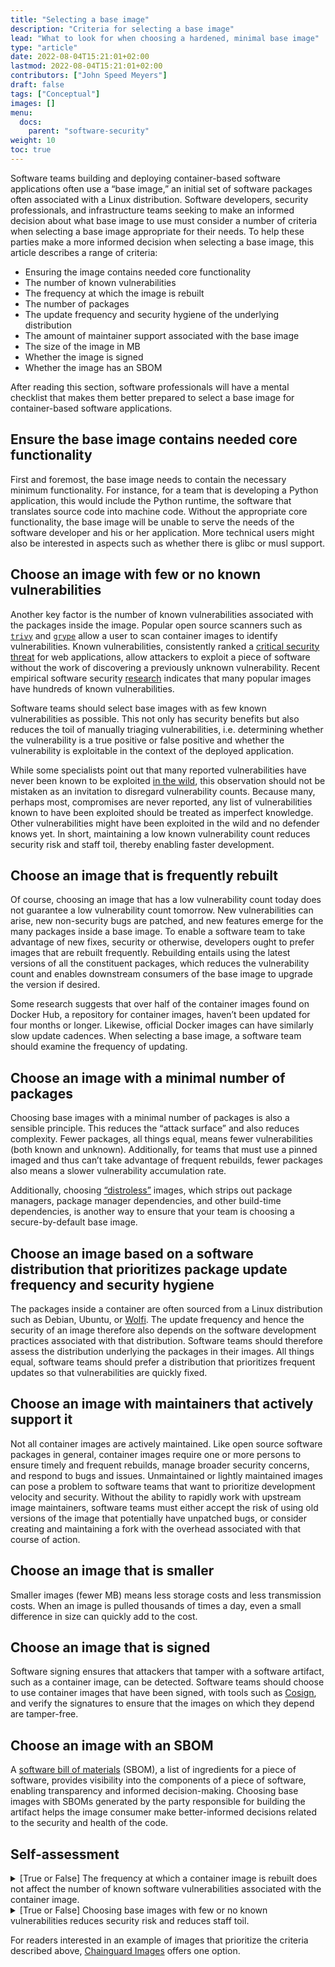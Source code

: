 ```yaml
---
title: "Selecting a base image"
description: "Criteria for selecting a base image"
lead: "What to look for when choosing a hardened, minimal base image"
type: "article"
date: 2022-08-04T15:21:01+02:00
lastmod: 2022-08-04T15:21:01+02:00
contributors: ["John Speed Meyers"]
draft: false
tags: ["Conceptual"]
images: []
menu:
  docs:
    parent: "software-security"
weight: 10
toc: true
---
```


Software teams building and deploying container-based software applications often use a “base image,” an initial set of software packages often associated with a Linux distribution. Software developers, security professionals, and infrastructure teams seeking to make an informed decision about what base image to use must consider a number of criteria when selecting a base image appropriate for their needs. To help these parties make a more informed decision when selecting a base image, this article describes a range of criteria:

- Ensuring the image contains needed core functionality
- The number of known vulnerabilities
- The frequency at which the image is rebuilt
- The number of packages
- The update frequency and security hygiene of the underlying distribution
- The amount of maintainer support associated with the base image
- The size of the image in MB
- Whether the image is signed
- Whether the image has an SBOM

After reading this section, software professionals will have a mental checklist that makes them better prepared to select a base image for container-based software applications.

## Ensure the base image contains needed core functionality

First and foremost, the base image needs to contain the necessary minimum functionality. For instance, for a team that is developing a Python application, this would include the Python runtime, the software that translates source code into machine code. Without the appropriate core functionality, the base image will be unable to serve the needs of the software developer and his or her application. More technical users might also be interested in aspects such as whether there is glibc or musl support.

## Choose an image with few or no known vulnerabilities

Another key factor is the number of known vulnerabilities associated with the packages inside the image. Popular open source scanners such as [`trivy`](https://github.com/aquasecurity/trivy) and [`grype`](https://github.com/anchore/grype) allow a user to scan container images to identify vulnerabilities. Known vulnerabilities, consistently ranked a [critical security threat](https://owasp.org/www-project-top-ten/) for web applications, allow attackers to exploit a piece of software without the work of discovering a previously unknown vulnerability. Recent empirical software security [research](https://decan.lexpage.net/files/EMSE-2021.pdf) indicates that many popular images have hundreds of known vulnerabilities.

Software teams should select base images with as few known vulnerabilities as possible. This not only has security benefits but also reduces the toil of manually triaging vulnerabilities, i.e. determining whether the vulnerability is a true positive or false positive and whether the vulnerability is exploitable in the context of the deployed application.

While some specialists point out that many reported vulnerabilities have never been known to be exploited [in the wild](https://www.cisa.gov/known-exploited-vulnerabilities), this observation should not be mistaken as an invitation to disregard vulnerability counts. Because many, perhaps most, compromises are never reported, any list of vulnerabilities known to have been exploited should be treated as imperfect knowledge. Other vulnerabilities might have been exploited in the wild and no defender knows yet. In short, maintaining a low known vulnerability count reduces security risk and staff toil, thereby enabling faster development.

## Choose an image that is frequently rebuilt

Of course, choosing an image that has a low vulnerability count today does not guarantee a low vulnerability count tomorrow. New vulnerabilities can arise, new non-security bugs are patched, and new features emerge for the many packages inside a base image. To enable a software team to take advantage of new fixes, security or otherwise, developers ought to prefer images that are rebuilt frequently. Rebuilding entails using the latest versions of all the constituent packages, which reduces the vulnerability count and enables downstream consumers of the base image to upgrade the version if desired.

Some research suggests that over half of the container images found on Docker Hub, a repository for container images, haven’t been updated for four months or longer. Likewise, official Docker images can have similarly slow update cadences. When selecting a base image, a software team should examine the frequency of updating.

## Choose an image with a minimal number of packages

Choosing base images with a minimal number of packages is also a sensible principle. This reduces the “attack surface” and also reduces complexity. Fewer packages, all things equal, means fewer vulnerabilities (both known and unknown). Additionally, for teams that must use a pinned imaged and thus can’t take advantage of frequent rebuilds, fewer packages also means a slower vulnerability accumulation rate.

Additionally, choosing [“distroless”](/software-security/videos/distroless/) images, which strips out package managers, package manager dependencies, and other build-time dependencies, is another way to ensure that your team is choosing a secure-by-default base image.

## Choose an image based on a software distribution that prioritizes package update frequency and security hygiene

The packages inside a container are often sourced from a Linux distribution such as Debian, Ubuntu, or [Wolfi](/open-source/wolfi/overview/). The update frequency and hence the security of an image therefore also depends on the software development practices associated with that distribution. Software teams should therefore assess the distribution underlying the packages in their images. All things equal, software teams should prefer a distribution that prioritizes frequent updates so that vulnerabilities are quickly fixed.

## Choose an image with maintainers that actively support it

Not all container images are actively maintained. Like open source software packages in general, container images require one or more persons to ensure timely and frequent rebuilds, manage broader security concerns, and respond to bugs and issues. Unmaintained or lightly maintained images can pose a problem to software teams that want to prioritize development velocity and security. Without the ability to rapidly work with upstream image maintainers, software teams must either accept the risk of using old versions of the image that potentially have unpatched bugs, or consider creating and maintaining a fork with the overhead associated with that course of action.

## Choose an image that is smaller

Smaller images (fewer MB) means less storage costs and less transmission costs. When an image is pulled thousands of times a day, even a small difference in size can quickly add to the cost.

## Choose an image that is signed

Software signing ensures that attackers that tamper with a software artifact, such as a container image, can be detected. Software teams should choose to use container images that have been signed, with tools such as [Cosign](/open-source/sigstore/cosign/how-to-sign-a-container-with-cosign/), and verify the signatures to ensure that the images on which they depend are tamper-free.

## Choose an image with an SBOM

A [software bill of materials](/open-source/sbom/what-is-an-sbom/) (SBOM), a list of ingredients for a piece of software, provides visibility into the components of a piece of software, enabling transparency and informed decision-making. Choosing base images with SBOMs generated by the party responsible for building the artifact helps the image consumer make better-informed decisions related to the security and health of the code.

## Self-assessment

<details>
  <summary>
   [True or False] The frequency at which a container image is rebuilt does not affect the number of known software vulnerabilities associated with the container image.
  </summary>
False: Infrequently rebuilt images accumulate vulnerabilities as new vulnerabilities are discovered for the packages inside an image.
</details>

<details>
  <summary>
   [True or False] Choosing base images with few or no known vulnerabilities reduces security risk and reduces staff toil.
  </summary>
True: Fewer known vulnerabilities, all things equal, makes the attacker's job harder and reduces the vulnerability triage burden on security teams and developers.
</details>

For readers interested in an example of images that prioritize the criteria described above, [Chainguard Images](https://github.com/chainguard-images) offers one option.
